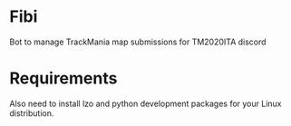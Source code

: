 # Fibi
Bot to manage TrackMania map submissions for TM2020ITA discord

# Requirements

Also need to install lzo and python development packages for your Linux distribution.